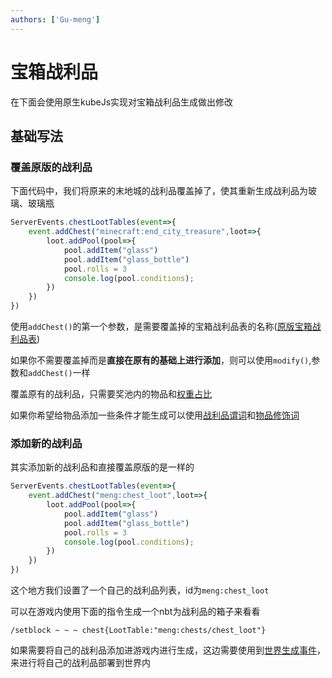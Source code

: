 ```yaml
---
authors: ['Gu-meng']
---
```

# 宝箱战利品
在下面会使用原生kubeJs实现对宝箱战利品生成做出修改
## 基础写法
### 覆盖原版的战利品
下面代码中，我们将原来的末地城的战利品覆盖掉了，使其重新生成战利品为玻璃、玻璃瓶
```js
ServerEvents.chestLootTables(event=>{
    event.addChest("minecraft:end_city_treasure",loot=>{
        loot.addPool(pool=>{
            pool.addItem("glass")
            pool.addItem("glass_bottle")
            pool.rolls = 3
            console.log(pool.conditions);
        })
    })
})
```
使用`addChest()`的第一个参数，是需要覆盖掉的宝箱战利品表的名称([原版宝箱战利品表](../../Digression/LootTableId#宝箱战利品id))

如果你不需要覆盖掉而是**直接在原有的基础上进行添加**，则可以使用`modify()`,参数和`addChest()`一样

覆盖原有的战利品，只需要奖池内的物品和[权重占比](../../Digression/Weight)

如果你希望给物品添加一些条件才能生成可以使用[战利品谓词](https://zh.minecraft.wiki/w/%E6%88%98%E5%88%A9%E5%93%81%E8%A1%A8?variant=zh-cn)和[物品修饰词](https://zh.minecraft.wiki/w/%E7%89%A9%E5%93%81%E4%BF%AE%E9%A5%B0%E5%99%A8)

### 添加新的战利品
其实添加新的战利品和直接覆盖原版的是一样的
```js
ServerEvents.chestLootTables(event=>{
    event.addChest("meng:chest_loot",loot=>{
        loot.addPool(pool=>{
            pool.addItem("glass")
            pool.addItem("glass_bottle")
            pool.rolls = 3
            console.log(pool.conditions);
        })
    })
})
```
这个地方我们设置了一个自己的战利品列表，id为`meng:chest_loot`

可以在游戏内使用下面的指令生成一个nbt为战利品的箱子来看看
```
/setblock ~ ~ ~ chest{LootTable:"meng:chests/chest_loot"}
```
如果需要将自己的战利品添加进游戏内进行生成，这边需要使用到[世界生成事件]()，来进行将自己的战利品部署到世界内